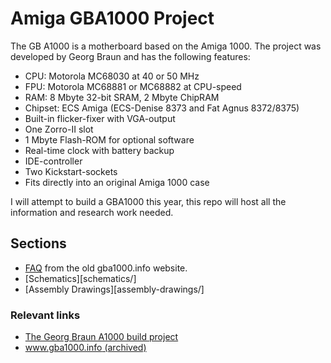 # Amiga GBA1000 Project

The GB A1000 is a motherboard based on the Amiga 1000. The project was developed by Georg Braun and has the following features:

* CPU: Motorola MC68030 at 40 or 50 MHz
* FPU: Motorola MC68881 or MC68882 at CPU-speed
* RAM: 8 Mbyte 32-bit SRAM, 2 Mbyte ChipRAM
* Chipset: ECS Amiga (ECS-Denise 8373 and Fat Agnus 8372/8375)
* Built-in flicker-fixer with VGA-output
* One Zorro-II slot
* 1 Mbyte Flash-ROM for optional software
* Real-time clock with battery backup
* IDE-controller
* Two Kickstart-sockets
* Fits directly into an original Amiga 1000 case

I will attempt to build a GBA1000 this year, this repo will host all the information and research work needed.

## Sections

* [FAQ](FAQ.md) from the old gba1000.info website.
* [Schematics][schematics/]
* [Assembly Drawings][assembly-drawings/]

### Relevant links

 * [The Georg Braun A1000 build project](http://www.illuwatar.se/project_pages/gba1000/gba1000.htm)
 * [www.gba1000.info (archived)](https://web.archive.org/web/20090430084403/http://www.gba1000.info/disclaimer.asp?returnpage=partslist.asp)
